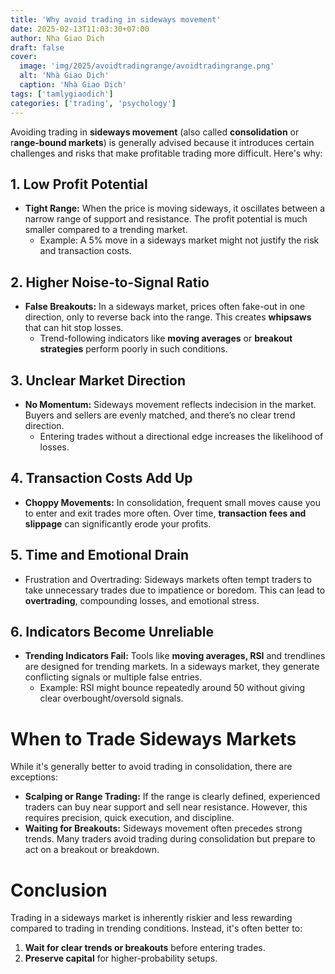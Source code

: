 ```yaml
---
title: 'Why avoid trading in sideways movement'
date: 2025-02-13T11:03:30+07:00
author: Nha Giao Dich
draft: false
cover:
  image: 'img/2025/avoidtradingrange/avoidtradingrange.png'
  alt: 'Nhà Giao Dịch'
  caption: 'Nhà Giao Dịch'
tags: ['tamlygiaodich']
categories: ['trading', 'psychology']
---
```


Avoiding trading in **sideways movement** (also called **consolidation** or r**ange-bound markets**) is generally advised because it introduces certain challenges and risks that make profitable trading more difficult. Here's why:

## 1. Low Profit Potential

- **Tight Range:**
  When the price is moving sideways, it oscillates between a narrow range of support and resistance. The profit potential is much smaller compared to a trending market.
  - Example: A 5% move in a sideways market might not justify the risk and transaction costs.

## 2. Higher Noise-to-Signal Ratio

- **False Breakouts:**
  In a sideways market, prices often fake-out in one direction, only to reverse back into the range. This creates **whipsaws** that can hit stop losses.
  - Trend-following indicators like **moving averages** or **breakout strategies** perform poorly in such conditions.

## 3. Unclear Market Direction

- **No Momentum:**
  Sideways movement reflects indecision in the market. Buyers and sellers are evenly matched, and there’s no clear trend direction.
  - Entering trades without a directional edge increases the likelihood of losses.

## 4. Transaction Costs Add Up

- **Choppy Movements:**
  In consolidation, frequent small moves cause you to enter and exit trades more often. Over time, **transaction fees and slippage** can significantly erode your profits.

## 5. Time and Emotional Drain

- Frustration and Overtrading:
  Sideways markets often tempt traders to take unnecessary trades due to impatience or boredom. This can lead to **overtrading**, compounding losses, and emotional stress.

## 6. Indicators Become Unreliable

- **Trending Indicators Fail:**
  Tools like **moving averages, RSI** and trendlines are designed for trending markets. In a sideways market, they generate conflicting signals or multiple false entries.
  - Example: RSI might bounce repeatedly around 50 without giving clear overbought/oversold signals.

# When to Trade Sideways Markets

While it's generally better to avoid trading in consolidation, there are exceptions:

- **Scalping or Range Trading:**
  If the range is clearly defined, experienced traders can buy near support and sell near resistance. However, this requires precision, quick execution, and discipline.
- **Waiting for Breakouts:**
  Sideways movement often precedes strong trends. Many traders avoid trading during consolidation but prepare to act on a breakout or breakdown.

# Conclusion

Trading in a sideways market is inherently riskier and less rewarding compared to trading in trending conditions. Instead, it's often better to:

1. **Wait for clear trends or breakouts** before entering trades.
2. **Preserve capital** for higher-probability setups.

